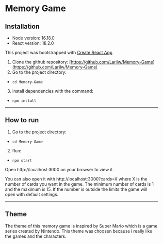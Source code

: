 # Memory Game

## Installation

- Node version: 16.18.0
- React version: 18.2.0

This project was bootstrapped with [Create React App](https://github.com/facebook/create-react-app).

1. Clone the github repository: [https://github.com/Larilw/Memory-Game](https://github.com/Larilw/Memory-Game)
2. Go to the project directory:

- ```console
  cd Memory-Game
  ```

3. Install dependencies with the command:

- ```console
  npm install
  ```

---

## How to run

1. Go to the project directory:

- ```console
  cd Memory-Game
  ```

2. Run:

- ```console
  npm start
  ```
Open http://localhost:3000 on your browser to view it. 

You can also open it with http://localhost:3000?cards=X where X is the number of cards you want in the game. 
The minimum number of cards is 1 and the maximum is 15. If the number is outside the limits the game will open with default settings.

---

## Theme

The theme of this memory game is inspired by Super Mario which is a game series created by Nintendo. This theme was choosen because i really like the games and the characters.